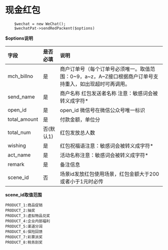 # 现金红包

~~~
    $wechat = new WeChat();
    $wechatPat->sendRedPackent($options)
~~~

**$options说明**

|字段|是否必填|说明|
|:--|:--|:--|
|mch_billno|是|商户订单号（每个订单号必须唯一。取值范围：0~9，a~z，A~Z接口根据商户订单号支持重入，如出现超时可再调用。|
|send_name|是|商户名称 红包发送者名称  注意：敏感词会被转义成字符*|
|open_id|是|open_id 微信号在微信公众号唯一标识|
|total_amount|是|付款金额，单位分|
|total_num|否(默认1)|红包发放总人数|
|wishing|是|红包祝福语注意：敏感词会被转义成字符*|
|act_name|是|活动名称注意：敏感词会被转义成字符*|
|remark|是|备注信息|
|scene_id|否|场景id发放红包使用场景，红包金额大于200或者小于1元时必传|

**scene_id取值范围**
~~~
PRODUCT_1:商品促销
PRODUCT_2:抽奖
PRODUCT_3:虚拟物品兑奖 
PRODUCT_4:企业内部福利
PRODUCT_5:渠道分润
PRODUCT_6:保险回馈
PRODUCT_7:彩票派奖
PRODUCT_8:税务刮奖
~~~
